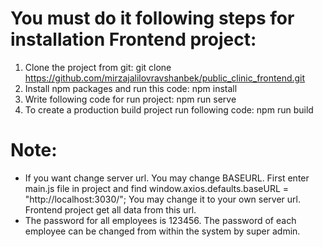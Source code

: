 # You must do it following steps for installation Frontend project:
1.	Clone the project from git: git clone https://github.com/mirzajalilovravshanbek/public_clinic_frontend.git 
2.	Install npm packages and run this code: npm install
3.	Write following code for run project: npm run serve
4.	To create a production build project run following code: npm run build
# Note:
* If you want change server url. You may change BASEURL. First enter main.js file in project and find window.axios.defaults.baseURL = "http://localhost:3030/"; You may change it to your own server url. Frontend project get all data from this url.
* The password for all employees is 123456. The password of each employee can be changed from within the system by super admin.
